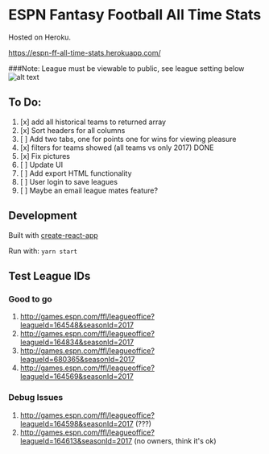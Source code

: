 # ESPN Fantasy Football All Time Stats
Hosted on Heroku. 

https://espn-ff-all-time-stats.herokuapp.com/

###Note: League must be viewable to public, see league setting below
![alt text](https://i.imgur.com/ZConf4E.png)

## To Do:
1. [x] add all historical teams to returned array
2. [x] Sort headers for all columns 
3. [ ] Add two tabs, one for points one for wins for viewing pleasure
4. [x] filters for teams showed (all teams vs only 2017) DONE
5. [x] Fix pictures
6. [ ] Update UI
7. [ ] Add export HTML functionality
8. [ ] User login to save leagues
9. [ ] Maybe an email league mates feature?

## Development
Built with [create-react-app](https://github.com/facebookincubator/create-react-app)

Run with: `yarn start` 

## Test League IDs
### Good to go
1. http://games.espn.com/ffl/leagueoffice?leagueId=164548&seasonId=2017
2. http://games.espn.com/ffl/leagueoffice?leagueId=164834&seasonId=2017
3. http://games.espn.com/ffl/leagueoffice?leagueId=680365&seasonId=2017
4. http://games.espn.com/ffl/leagueoffice?leagueId=164569&seasonId=2017

### Debug Issues
1. http://games.espn.com/ffl/leagueoffice?leagueId=164598&seasonId=2017 (???)
2. http://games.espn.com/ffl/leagueoffice?leagueId=164613&seasonId=2017 (no owners, think it's ok)


